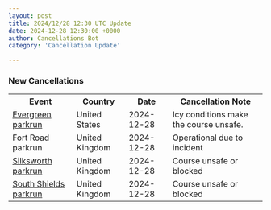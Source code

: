 ```yaml
---
layout: post
title: 2024/12/28 12:30 UTC Update
date: 2024-12-28 12:30:00 +0000
author: Cancellations Bot
category: 'Cancellation Update'

---
```


<h3>New Cancellations</h3>
<div class='hscrollable'>
<table style='width: 100%'>
    <tr>
        <th>Event</th>
        <th>Country</th>
        <th>Date</th>
        <th>Cancellation Note</th>
    </tr>
    <tr>
        <td><a href="https://www.parkrun.us/evergreen">Evergreen parkrun</a></td>
        <td>United States</td>
        <td>2024-12-28</td>
        <td>Icy conditions make the course unsafe.</td>
    </tr>
    <tr>
        <td>Fort Road parkrun</td>
        <td>United Kingdom</td>
        <td>2024-12-28</td>
        <td>Operational due to incident</td>
    </tr>
    <tr>
        <td><a href="https://www.parkrun.org.uk/silksworth">Silksworth parkrun</a></td>
        <td>United Kingdom</td>
        <td>2024-12-28</td>
        <td>Course unsafe or blocked</td>
    </tr>
    <tr>
        <td><a href="https://www.parkrun.org.uk/southshields">South Shields parkrun</a></td>
        <td>United Kingdom</td>
        <td>2024-12-28</td>
        <td>Course unsafe or blocked</td>
    </tr>
</table>
</div>
